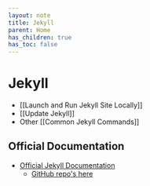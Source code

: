 ```yaml
---
layout: note
title: Jekyll
parent: Home
has_children: true
has_toc: false
---
```


# Jekyll

- [[Launch and Run Jekyll Site Locally]]
- [[Update Jekyll]]
- Other [[Common Jekyll Commands]]

## Official Documentation

- [Official Jekyll Documentation](https://jekyllrb.com/docs/)
  - [GitHub repo's here](https://github.com/jekyll)
